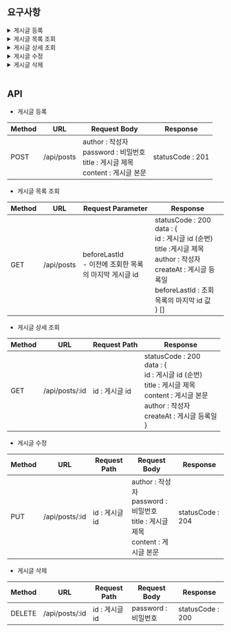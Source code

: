 ## 요구사항

<details>
<summary>게시글 등록</summary>

- 제목과 본문을 작성하여 게시글을 등록
    - 제목은 최대 20자, 본문은 최대 200자로 제한
    - 제목과 본문에 이모지 포함 가능 (DB 레벨에서 설정)
- 게시글 등록시 작성자 닉네임과 비밀번호를 설정
    - 비밀번호는 최소 6자 이상, 숫자 1개 이상을 반드시 포함

</details>

<details>
<summary>게시글 목록 조회</summary>

- 목록 조회시 최신 글부터 조회
- 목록 조회시에는 게시글Id, 제목, 작성자 닉네임, 등록일 값을 조회
- 스크롤 조회로 구현하며 한 번 조회시 20개씩 조회
</details>

<details>
<summary>게시글 상세 조회</summary>

- 게시글 ID(PK 값) 을 통해 게시글을 상세 조회
- 게시글Id, 제목, 작성자 닉네임, 등록일, 본문을 조회
</details>

<details>
<summary>게시글 수정</summary>

- 게시글 등록시 입력했던 비밀번호를 입력한 상태에서만 수정 가능
</details>

<details>
<summary>게시글 삭제</summary>

- 게시글 등록시 입력했던 비밀번호를 입력한 상태에서만 삭제 가능
</details>

<br>

## API

- 게시글 등록

| Method | URL | Request Body | Response |
| --- | --- | --- | --- |
| POST | /api/posts | author : 작성자<br>password : 비밀번호<br>title : 게시글 제목<br>content : 게시글 본문 | statusCode : 201 |

- 게시글 목록 조회

| Method | URL | Request Parameter | Response |
| --- | --- | --- | --- |
| GET | /api/posts | beforeLastId<br>- 이전에 조회한 목록의 마지막 게시글 id | statusCode : 200<br>data : {<br>id : 게시글 id (순번)<br>title :게시글 제목<br>author : 작성자<br>createAt : 게시글 등록일<br>beforeLastId : 조회 목록의 마지막 id 값<br>} [] |

- 게시글 상세 조회

| Method | URL | Request Path | Response |
| --- | --- | --- | --- |
| GET | /api/posts/:id | id : 게시글 id | statusCode : 200<br>data : {<br>id : 게시글 id (순번)<br>title : 게시글 제목<br>content : 게시글 본문<br>author : 작성자<br>createAt : 게시글 등록일<br>} |

- 게시글 수정

| Method | URL | Request Path | Request Body | Response |
| --- | --- | --- | --- | --- |
| PUT | /api/posts/:id | id : 게시글 id | author : 작성자<br>password : 비밀번호<br>title : 게시글 제목<br>content : 게시글 본문 | statusCode : 204 |

- 게시글 삭제

| Method | URL | Request Path | Request Body | Response |
| --- | --- | --- | --- | --- |
| DELETE | /api/posts/:id | id : 게시글 id | password : 비밀번호 | statusCode : 200 |
